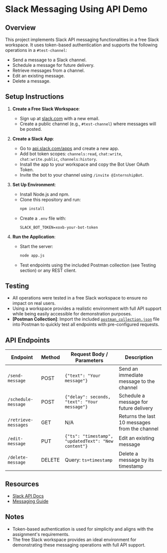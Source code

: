 # Slack Messaging Using API Demo

## Overview
This project implements Slack API messaging functionalities in a free Slack workspace. It uses token-based authentication and supports the following operations in a `#test-channel`:
- Send a message to a Slack channel.
- Schedule a message for future delivery.
- Retrieve messages from a channel.
- Edit an existing message.
- Delete a message.

## Setup Instructions
1. **Create a Free Slack Workspace**:
   - Sign up at [slack.com](https://slack.com) with a new email.
   - Create a public channel (e.g., `#test-channel`) where messages will be posted.

2. **Create a Slack App**:
   - Go to [api.slack.com/apps](https://api.slack.com/apps) and create a new app.
   - Add bot token scopes: `channels:read`, `chat:write`, `chat:write.public`, `channels:history`.
   - Install the app to your workspace and copy the Bot User OAuth Token.
   - Invite the bot to your channel using `/invite @InternshipBot`.

3. **Set Up Environment**:
   - Install Node.js and npm.
   - Clone this repository and run:
     ```bash
     npm install
     ```
   - Create a `.env` file with:
     ```env
     SLACK_BOT_TOKEN=xoxb-your-bot-token
     ```

4. **Run the Application**:
   - Start the server:
     ```bash
     node app.js
     ```
   - Test endpoints using the included Postman collection (see Testing section) or any REST client.

## Testing
- All operations were tested in a free Slack workspace to ensure no impact on real users.
- Using a workspace provides a realistic environment with full API support while being easily accessible for demonstration purposes.
- **[Postman Collection]**: Import the included [`postman_collection.json`](./Slack%20Api%20Messaging%20demo.postman_collection.json) file into Postman to quickly test all endpoints with pre-configured requests.

## API Endpoints

| Endpoint | Method | Request Body / Parameters | Description |
|----------|--------|---------------------------|-------------|
| `/send-message` | POST | `{"text": "Your message"}` | Send an immediate message to the channel |
| `/schedule-message` | POST | `{"delay": seconds, "text": "Your message"}` | Schedule a message for future delivery |
| `/retrieve-messages` | GET | N/A | Returns the last 10 messages from the channel |
| `/edit-message` | PUT | `{"ts": "timestamp", "updatedText": "New content"}` | Edit an existing message |
| `/delete-message` | DELETE | Query: `ts=timestamp` | Delete a message by its timestamp |

## Resources
- [Slack API Docs](https://api.slack.com/apis)
- [Messaging Guide](https://api.slack.com/messaging)

## Notes
- Token-based authentication is used for simplicity and aligns with the assignment's requirements.
- The free Slack workspace provides an ideal environment for demonstrating these messaging operations with full API support.
